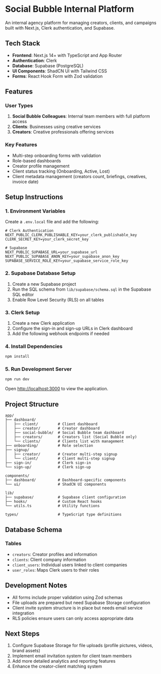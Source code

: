 # Social Bubble Internal Platform

An internal agency platform for managing creators, clients, and campaigns built with Next.js, Clerk authentication, and Supabase.

## Tech Stack

- **Frontend**: Next.js 14+ with TypeScript and App Router
- **Authentication**: Clerk
- **Database**: Supabase (PostgreSQL)
- **UI Components**: ShadCN UI with Tailwind CSS
- **Forms**: React Hook Form with Zod validation

## Features

### User Types
1. **Social Bubble Colleagues**: Internal team members with full platform access
2. **Clients**: Businesses using creative services
3. **Creators**: Creative professionals offering services

### Key Features
- Multi-step onboarding forms with validation
- Role-based dashboards
- Creator profile management
- Client status tracking (Onboarding, Active, Lost)
- Client metadata management (creators count, briefings, creatives, invoice date)

## Setup Instructions

### 1. Environment Variables
Create a `.env.local` file and add the following:

```env
# Clerk Authentication
NEXT_PUBLIC_CLERK_PUBLISHABLE_KEY=your_clerk_publishable_key
CLERK_SECRET_KEY=your_clerk_secret_key

# Supabase
NEXT_PUBLIC_SUPABASE_URL=your_supabase_url
NEXT_PUBLIC_SUPABASE_ANON_KEY=your_supabase_anon_key
SUPABASE_SERVICE_ROLE_KEY=your_supabase_service_role_key
```

### 2. Supabase Database Setup
1. Create a new Supabase project
2. Run the SQL schema from `lib/supabase/schema.sql` in the Supabase SQL editor
3. Enable Row Level Security (RLS) on all tables

### 3. Clerk Setup
1. Create a new Clerk application
2. Configure the sign-in and sign-up URLs in Clerk dashboard
3. Add the following webhook endpoints if needed

### 4. Install Dependencies
```bash
npm install
```

### 5. Run Development Server
```bash
npm run dev
```

Open [http://localhost:3000](http://localhost:3000) to view the application.

## Project Structure

```
app/
├── dashboard/
│   ├── client/         # Client dashboard
│   ├── creator/        # Creator dashboard
│   ├── social-bubble/  # Social Bubble team dashboard
│   ├── creators/       # Creators list (Social Bubble only)
│   └── clients/        # Clients list with management
├── onboarding/         # Role selection
├── signup/
│   ├── creator/        # Creator multi-step signup
│   └── client/         # Client multi-step signup
├── sign-in/            # Clerk sign-in
└── sign-up/            # Clerk sign-up

components/
├── dashboard/          # Dashboard-specific components
└── ui/                 # ShadCN UI components

lib/
├── supabase/           # Supabase client configuration
├── hooks/              # Custom React hooks
└── utils.ts            # Utility functions

types/                  # TypeScript type definitions
```

## Database Schema

### Tables
- `creators`: Creator profiles and information
- `clients`: Client company information
- `client_users`: Individual users linked to client companies
- `user_roles`: Maps Clerk users to their roles

## Development Notes

- All forms include proper validation using Zod schemas
- File uploads are prepared but need Supabase Storage configuration
- Client invite system structure is in place but needs email service integration
- RLS policies ensure users can only access appropriate data

## Next Steps

1. Configure Supabase Storage for file uploads (profile pictures, videos, brand assets)
2. Implement email invitation system for client team members
3. Add more detailed analytics and reporting features
4. Enhance the creator-client matching system